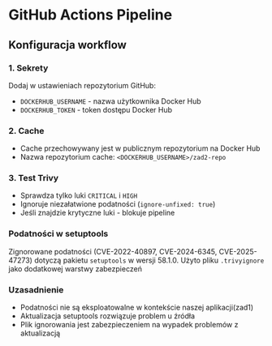 # GitHub Actions Pipeline

## Konfiguracja workflow

### 1. Sekrety
Dodaj w ustawieniach repozytorium GitHub:
- `DOCKERHUB_USERNAME` - nazwa użytkownika Docker Hub
- `DOCKERHUB_TOKEN` - token dostępu Docker Hub

### 2. Cache
- Cache przechowywany jest w publicznym repozytorium na Docker Hub
- Nazwa repozytorium cache: `<DOCKERHUB_USERNAME>/zad2-repo`

### 3. Test Trivy
- Sprawdza tylko luki `CRITICAL` i `HIGH`
- Ignoruje niezałatwione podatności (`ignore-unfixed: true`)
- Jeśli znajdzie krytyczne luki - blokuje pipeline

### Podatności w setuptools
Zignorowane podatności (CVE-2022-40897, CVE-2024-6345, CVE-2025-47273) dotyczą pakietu `setuptools` w wersji 58.1.0. Użyto pliku `.trivyignore` jako dodatkowej warstwy zabezpieczeń

### Uzasadnienie
- Podatności nie są eksploatowalne w kontekście naszej aplikacji(zad1)
- Aktualizacja setuptools rozwiązuje problem u źródła
- Plik ignorowania jest zabezpieczeniem na wypadek problemów z aktualizacją
